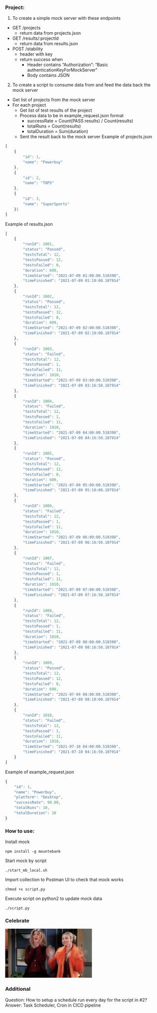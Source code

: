 ### Project:
1. To create a simple mock server with these endpoints
- GET /projects 
  - return data from projects.json
- GET /results/:projectId 
  - return data from results.json
- POST /stability 
  - header with key 
  - return success when 
    - Header contains “Authorization”: “Basic authenticationKeyForMockServer“ 
    - Body contains JSON 
2. To create a script to consume data from and feed the data back the mock server 
- Get list of projects from the mock server 
- For each project 
  - Get list of test results of the project 
  - Process data to be in example_request.json format 
    - successRate = Count(PASS results) / Count(results) 
    - totalRuns = Count(results) 
    - totalDuration = Sum(duration) 
  - Sent the result back to the mock server
Example of projects.json
```javascript
[ 
    { 
        "id": 1, 
        "name": "Powerbuy" 
    }, 
    { 
        "id": 2, 
        "name": "TOPS" 
    }, 
    { 
        "id": 3, 
        "name": "SuperSports" 
    }1 
] 
```
Example of results.json
```javascript
[ 
    { 
        "runId": 1001, 
        "status": "Passed", 
        "testsTotal": 12, 
        "testsPassed": 12, 
        "testsFailed": 0, 
        "duration": 600, 
        "timeStarted": "2021-07-09 01:00:00.510398", 
        "timeFinished": "2021-07-09 01:10:00.107914" 
    }, 
    { 
        "runId": 1002, 
        "status": "Passed", 
        "testsTotal": 12, 
        "testsPassed": 12, 
        "testsFailed": 0, 
        "duration": 600, 
        "timeStarted": "2021-07-09 02:00:00.510398", 
        "timeFinished": "2021-07-09 02:10:00.107914" 
    }, 
    { 
        "runId": 1003, 
        "status": "Failed", 
        "testsTotal": 12, 
        "testsPassed": 1, 
        "testsFailed": 11, 
        "duration": 1010, 
        "timeStarted": "2021-07-09 03:00:00.510398", 
        "timeFinished": "2021-07-09 03:16:50.107914" 
    }, 
    { 
        "runId": 1004, 
        "status": "Failed", 
        "testsTotal": 12, 
        "testsPassed": 1, 
        "testsFailed": 11, 
        "duration": 1010, 
        "timeStarted": "2021-07-09 04:00:00.510398", 
        "timeFinished": "2021-07-09 04:16:50.107914" 
    }, 
    { 
        "runId": 1005, 
        "status": "Passed", 
        "testsTotal": 12, 
        "testsPassed": 12, 
        "testsFailed": 0, 
        "duration": 600, 
        "timeStarted": "2021-07-09 05:00:00.510398", 
        "timeFinished": "2021-07-09 05:10:00.107914" 
    }, 
    { 
        "runId": 1006, 
        "status": "Failed", 
        "testsTotal": 12, 
        "testsPassed": 1, 
        "testsFailed": 11, 
        "duration": 1010, 
        "timeStarted": "2021-07-09 06:00:00.510398", 
        "timeFinished": "2021-07-09 06:16:50.107914" 
    }, 
    { 
        "runId": 1007, 
        "status": "Failed", 
        "testsTotal": 12, 
        "testsPassed": 1, 
        "testsFailed": 11, 
        "duration": 1010, 
        "timeStarted": "2021-07-09 07:00:00.510398", 
        "timeFinished": "2021-07-09 07:16:50.107914" 
    }, 
    { 
        "runId": 1008, 
        "status": "Failed", 
        "testsTotal": 12, 
        "testsPassed": 1, 
        "testsFailed": 11, 
        "duration": 1010, 
        "timeStarted": "2021-07-09 08:00:00.510398", 
        "timeFinished": "2021-07-09 08:16:50.107914" 
    }, 
    { 
        "runId": 1009, 
        "status": "Passed", 
        "testsTotal": 12, 
        "testsPassed": 12, 
        "testsFailed": 0, 
        "duration": 600, 
        "timeStarted": "2021-07-09 08:00:00.510398", 
        "timeFinished": "2021-07-09 08:10:00.107914" 
    }, 
    { 
        "runId": 1010, 
        "status": "Failed", 
        "testsTotal": 12, 
        "testsPassed": 1, 
        "testsFailed": 11, 
        "duration": 1010, 
        "timeStarted": "2021-07-10 04:00:00.510398", 
        "timeFinished": "2021-07-10 04:16:50.107914" 
    } 
] 
```
Example of example_request.json 
```javascript
{ 
    "id": 1, 
    "name": "Powerbuy", 
    "platform": "Desktop", 
    "successRate": 90.00, 
    "totalRuns": 10, 
    "totalDuration": 10 
} 
```

### How to use:
Install mock
```
npm install -g mountebank
```
Start mock by script
```
./start_mb_local.sh
```
Import collection to Postman UI to check that mock works
```
chmod +x script.py
``` 
Execute script on python2 to update mock data
```
./script.py
```
### Celebrate
![](https://github.com/greyreality/project-mountbank/blob/main/files/celebration.gif)
### Additional
Question: How to setup a schedule run every day for the script in #2?
Answer: Task Scheduler, Cron in CICD pipeline